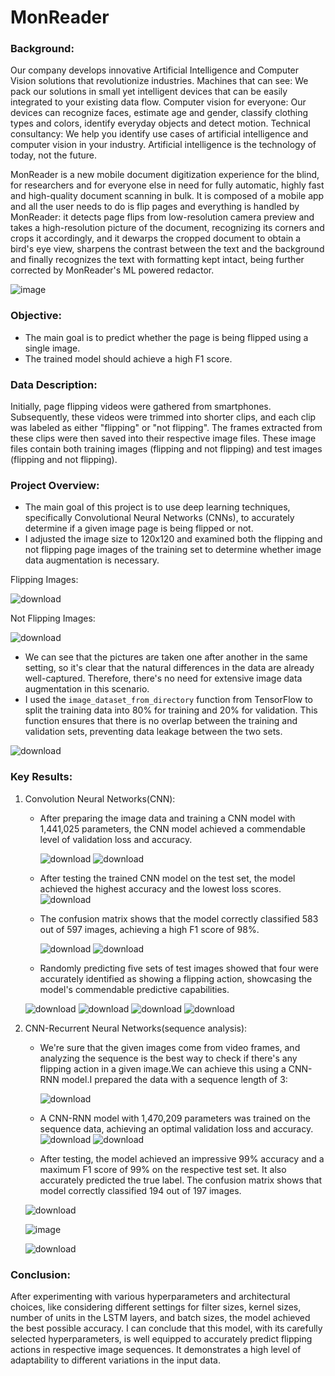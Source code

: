 # MonReader
### Background:
Our company develops innovative Artificial Intelligence and Computer Vision solutions that revolutionize industries. Machines that can see: We pack our solutions in small yet intelligent devices that can be easily integrated to your existing data flow. Computer vision for everyone: Our devices can recognize faces, estimate age and gender, classify clothing types and colors, identify everyday objects and detect motion. Technical consultancy: We help you identify use cases of artificial intelligence and computer vision in your industry. Artificial intelligence is the technology of today, not the future.

MonReader is a new mobile document digitization experience for the blind, for researchers and for everyone else in need for fully automatic, highly fast and high-quality document scanning in bulk. It is composed of a mobile app and all the user needs to do is flip pages and everything is handled by MonReader: it detects page flips from low-resolution camera preview and takes a high-resolution picture of the document, recognizing its corners and crops it accordingly, and it dewarps the cropped document to obtain a bird's eye view, sharpens the contrast between the text and the background and finally recognizes the text with formatting kept intact, being further corrected by MonReader's ML powered redactor.

![image](https://github.com/skreddypalvai/PE9nyrOMEtPAhrwc/assets/137756791/5233561a-854f-4abe-b9bb-3fb97becfb52)

 ### Objective:
 *  The main goal is to predict whether the page is being flipped using a single image.
 *  The trained model should achieve a high F1 score.


### Data Description:
 Initially, page flipping videos were gathered from smartphones. Subsequently, these videos were trimmed into shorter clips, and each clip was labeled as either "flipping" or "not flipping". The frames extracted from these clips were then saved into their respective image files. These image files contain both training images (flipping and not flipping) and test images (flipping and not flipping).

### Project Overview:
* The main goal of this project is to use deep learning techniques, specifically Convolutional Neural Networks (CNNs), to accurately determine if a given image page is being flipped or not.
* I adjusted the image size to 120x120 and examined both the flipping and not flipping page images of the training set to determine whether image data augmentation is necessary.

Flipping Images: 

![download](https://github.com/skreddypalvai/s3Ho4t5iMRItcowM/assets/137756791/1b603ac2-63e8-46aa-b880-8365cc14957b)

Not Flipping Images:

![download](https://github.com/skreddypalvai/s3Ho4t5iMRItcowM/assets/137756791/f3c615a2-feb5-4e68-aaff-d059321be8c4)

* We can see that the pictures are taken one after another in the same setting, so it's clear that the natural differences in the data are already well-captured. Therefore, there's no need for extensive image data augmentation in this scenario.
* I used the `image_dataset_from_directory` function from TensorFlow to split the training data into 80% for training and 20% for validation. This function ensures that there is no overlap between the training and validation sets, preventing data leakage between the two sets.


![download](https://github.com/skreddypalvai/s3Ho4t5iMRItcowM/assets/137756791/751e0337-601a-46e3-bd93-bab87b4aace8)

### Key Results:

1. Convolution Neural Networks(CNN):
   *  After preparing the image data and training a CNN model with 1,441,025 parameters, the CNN model achieved a commendable level of validation loss and accuracy.
      
      ![download](https://github.com/skreddypalvai/s3Ho4t5iMRItcowM/assets/137756791/289d1e09-55e6-4ec7-904d-d19ebe27514b)
      ![download](https://github.com/skreddypalvai/s3Ho4t5iMRItcowM/assets/137756791/41789fe5-5287-4ea7-8f54-02b96e5c6434)
   *  After testing the trained CNN model on the test set, the model achieved the highest accuracy and the lowest loss scores.
      ![download](https://github.com/skreddypalvai/s3Ho4t5iMRItcowM/assets/137756791/2fc65584-6cb2-4f53-9904-497d7cff6d3b)
   *  The confusion matrix shows that the model correctly classified 583 out of 597 images, achieving a high F1 score of 98%.
     
      ![download](https://github.com/skreddypalvai/s3Ho4t5iMRItcowM/assets/137756791/2022477e-d92d-44a3-9163-c2c18f4daf76)
      ![download](https://github.com/skreddypalvai/s3Ho4t5iMRItcowM/assets/137756791/73e46d6b-6754-4529-92ef-ae893d13f729)
   *  Randomly predicting five sets of test images showed that four were accurately identified as showing a flipping action, showcasing the model's commendable predictive capabilities.
     
   ![download](https://github.com/skreddypalvai/s3Ho4t5iMRItcowM/assets/137756791/dafc9ac6-f7e2-4049-bedf-f6e1a6d93f08) ![download](https://github.com/skreddypalvai/s3Ho4t5iMRItcowM/assets/137756791/a122741d-7421-41e3-a443-013639bbb6b8)
   ![download](https://github.com/skreddypalvai/s3Ho4t5iMRItcowM/assets/137756791/a6eaaf7f-955a-411a-bab2-25e70454b06c) ![download](https://github.com/skreddypalvai/s3Ho4t5iMRItcowM/assets/137756791/e7485159-c7d6-455d-ba2d-f1b52772be71)

2. CNN-Recurrent Neural Networks(sequence analysis):
   *  We're sure that the given images come from video frames, and analyzing the sequence is the best way to check if there's any flipping action in a given image.We can achieve this using a CNN-RNN model.I prepared the data with a sequence length of 3:
     
      ![download](https://github.com/skreddypalvai/s3Ho4t5iMRItcowM/assets/137756791/2a5de8a2-8632-4217-8c95-ccd91b2076eb)
   *  A CNN-RNN model with 1,470,209 parameters was trained on the sequence data, achieving an optimal validation loss and accuracy.
    ![download](https://github.com/skreddypalvai/s3Ho4t5iMRItcowM/assets/137756791/ed719e8b-5759-4076-9725-a2705b73b580)
    ![download](https://github.com/skreddypalvai/s3Ho4t5iMRItcowM/assets/137756791/0a0b3cdf-6215-4bb9-afb6-cf3b1b708ca3)

   *  After testing, the model achieved an impressive 99% accuracy and a maximum F1 score of 99% on the respective test set. It also accurately predicted the true label. The confusion matrix shows that model correctly classified 194 out of 197 images.
     
     ![download](https://github.com/skreddypalvai/s3Ho4t5iMRItcowM/assets/137756791/97f58ad0-dffe-46d9-bea4-36e68f69d2a4)
  
     
     ![image](https://github.com/skreddypalvai/s3Ho4t5iMRItcowM/assets/137756791/d2e3baa1-0248-4b67-ac57-c1038bbbcbfd)
      
     ![download](https://github.com/skreddypalvai/s3Ho4t5iMRItcowM/assets/137756791/71c2ff24-c2ef-45fb-8c05-b445cf022357)

### Conclusion:
After experimenting with various hyperparameters and architectural choices,  like considering different settings for  filter sizes, kernel sizes, number of units in the LSTM layers, and batch sizes, the model achieved the best possible accuracy. I can conclude that this model, with its carefully selected hyperparameters, is well equipped to accurately predict flipping actions in respective image sequences. It demonstrates a high level of adaptability to different variations in the input data.
 





